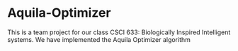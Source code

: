 # Aquila-Optimizer
This is a team project for our class CSCI 633: Biologically Inspired Intelligent systems. We have implemented the Aquila Optimizer algorithm 
